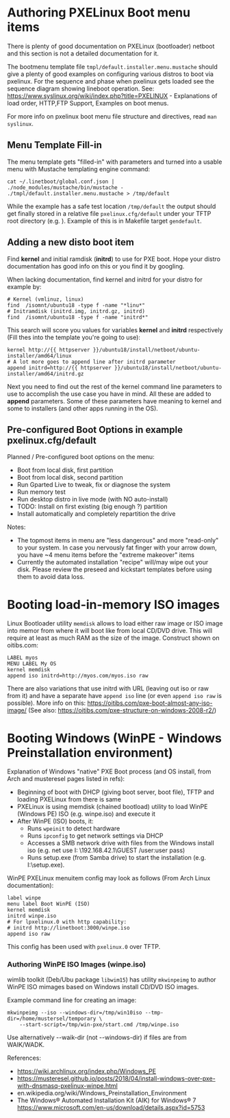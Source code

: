 # Authoring PXELinux Boot menu items

There is plenty of good documentation on PXELinux (bootloader) netboot
and this section is not a detailed documentation for it.

The bootmenu template file `tmpl/default.installer.menu.mustache` should give a
plenty of good examples on configuring various distros to boot via pxelinux.
For the sequence and phase when pxelinux gets loaded see the sequence diagram
showing lineboot operation. See: https://www.syslinux.org/wiki/index.php?title=PXELINUX - Explanations of load order, HTTP,FTP Support, Examples on boot menus.

For more info on pxelinux boot menu file structure and directives, read `man syslinux`.

## Menu Template Fill-in

The menu template gets "filled-in" with parameters and turned into a usable menu with Mustache templating engine command:

    cat ~/.linetboot/global.conf.json | ./node_modules/mustache/bin/mustache - ./tmpl/default.installer.menu.mustache > /tmp/default

While the example has a safe test location `/tmp/default` the output should get finally stored in a relative file `pxelinux.cfg/default` under your TFTP root directory (e.g. ).
Example of this is in Makefile target `gendefault`.

## Adding a new disto boot item

Find **kernel** and initial ramdisk (**initrd**) to use for PXE boot. Hope your distro documentation has
good info on this or you find it by googling.

When lacking documentation, find kernel and initrd for your distro for example by:

    # Kernel (vmlinuz, linux)
    find  /isomnt/ubuntu18 -type f -name "*linu*"
    # Initramdisk (initrd.img, initrd.gz, initrd)
    find  /isomnt/ubuntu18 -type f -name "initrd*"

This search will score you values for variables **kernel** and **initrd** respectively (Fill thes into the template you're going to use):

    kernel http://{{ httpserver }}/ubuntu18/install/netboot/ubuntu-installer/amd64/linux
    # A lot more goes to append line after initrd parameter
    append initrd=http://{{ httpserver }}/ubuntu18/install/netboot/ubuntu-installer/amd64/initrd.gz

Next you need to find out the rest of the kernel command line parameters to use to accomplish the use case 
you have in mind. All these are added to **append** parameters.
Some of these parameters have meaning to kernel and some to installers (and
other apps running in the OS).

## Pre-configured Boot Options in example pxelinux.cfg/default

Planned / Pre-configured boot options on the menu:

- Boot from local disk, first partition
- Boot from local disk, second partition
- Run Gparted Live to tweak, fix or diagnose the system
- Run memory test
- Run desktop distro in live mode (with NO auto-install)
- TODO: Install on first existing (big enough ?) partition
- Install automatically and completely repartition the drive

Notes:
- The topmost items in menu are "less dangerous" and more "read-only" to your system. In case you nervously fat finger with your arrow down, you have ~4 menu items before the "extreme makeover" items
- Currently the automated installation "recipe" will/may wipe out your disk. Please review the preseed and kickstart templates before using them to avoid data loss.

# Booting load-in-memory ISO images

Linux Bootloader utility `memdisk` allows to load either raw image or ISO image into memor from where it will boot like from
local CD/DVD drive. This will require at least as much RAM as the size of the image.
Construct shown on oitibs.com:

```
LABEL myos
MENU LABEL My OS
kernel memdisk
append iso initrd=http://myos.com/myos.iso raw
```
There are also variations that use initrd with URL (leaving out iso or raw from it) and have a separate have `append iso` line
(or even `append iso raw` is possible).
More info on this: https://oitibs.com/pxe-boot-almost-any-iso-image/ (See also: https://oitibs.com/pxe-structure-on-windows-2008-r2/)

# Booting Windows (WinPE - Windows Preinstallation environment)

Explanation of Windows "native" PXE Boot process (and OS install, from Arch and musteresel pages listed in refs):
- Beginning of boot with DHCP (giving boot server, boot file), TFTP and loading PXELinux from there is same
- PXELinux is using memdisk (chained bootload) utility to load WinPE (Windows PE) ISO (e.g. winpe.iso) and execute it
- After WinPE (ISO) boots, it: 
  - Runs `wpeinit` to detect hardware
  - Runs `ipconfig` to get network settings via DHCP
  - Accesses a SMB network drive with files from the Windows install iso (e.g. net use I: \\192.168.42.1\GUEST /user:user pass)
  - Runs setup.exe (from Samba drive) to start the installation (e.g. I:\setup.exe).

WinPE PXELinux menuitem config may look as follows (From Arch Linux documentation):
```
label winpe
menu label Boot WinPE (ISO)
kernel memdisk
initrd winpe.iso
# For lpxelinux.0 with http capability:
# initrd http://linetboot:3000/winpe.iso
append iso raw
```
This config has been used with `pxelinux.0` over TFTP.

### Authoring WinPE ISO Images (winpe.iso)

wimlib toolkit (Deb/Ubu package `libwim15`) has utility `mkwinpeimg` to author WinPE ISO mimages based on Windows install CD/DVD
ISO images.

Example command line for creating an image:

    mkwinpeimg --iso --windows-dir=/tmp/win10iso --tmp-dir=/home/mustersel/temporary \
        --start-script=/tmp/win-pxe/start.cmd /tmp/winpe.iso

Use alternatively --waik-dir (not --windows-dir) if files are from WAIK/WADK.

References:
- https://wiki.archlinux.org/index.php/Windows_PE
- https://musteresel.github.io/posts/2018/04/install-windows-over-pxe-with-dnsmasq-pxelinux-winpe.html
- en.wikipedia.org/wiki/Windows_Preinstallation_Environment
- The Windows® Automated Installation Kit (AIK) for Windows® 7 https://www.microsoft.com/en-us/download/details.aspx?id=5753 
